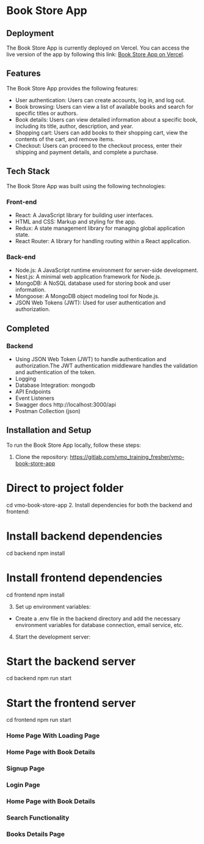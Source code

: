  # Book Store App

## Deployment

The Book Store App is currently deployed on Vercel. You can access the live version of the app by following this link: <a href="https://bookapp-zeta.vercel.app/">Book Store App on Vercel</a>.

## Features

The Book Store App provides the following features:

<ul>
  <li>User authentication: Users can create accounts, log in, and log out.</li>
  <li>Book browsing: Users can view a list of available books and search for specific titles or authors.</li>
  <li>Book details: Users can view detailed information about a specific book, including its title, author, description, and year.</li>
  <li>Shopping cart: Users can add books to their shopping cart, view the contents of the cart, and remove items.</li>
  <li>Checkout: Users can proceed to the checkout process, enter their shipping and payment details, and complete a purchase.</li>
</ul>

## Tech Stack
The Book Store App was built using the following technologies:

### Front-end
- React: A JavaScript library for building user interfaces.
- HTML and CSS: Markup and styling for the app.
- Redux: A state management library for managing global application state.
- React Router: A library for handling routing within a React application.

### Back-end
- Node.js: A JavaScript runtime environment for server-side development.
- Nest.js: A minimal web application framework for Node.js.
- MongoDB: A NoSQL database used for storing book and user information.
- Mongoose: A MongoDB object modeling tool for Node.js.
- JSON Web Tokens (JWT): Used for user authentication and authorization.

## Completed
### Backend
- Using JSON Web Token (JWT) to handle authentication and authorization.The JWT authentication middleware handles the validation and authentication of the token.
- Logging
- Database Integration: mongodb
- API Endpoints
- Event Listeners
- Swagger docs http://localhost:3000/api
- Postman Collection (json)

## Installation and Setup
To run the Book Store App locally, follow these steps:

1. Clone the repository: https://gitlab.com/vmo_training_fresher/vmo-book-store-app
# Direct to project folder
  cd vmo-book-store-app
2. Install dependencies for both the backend and frontend:
# Install backend dependencies
  cd backend
  npm install

# Install frontend dependencies
  cd frontend
  npm install

3. Set up environment variables:
- Create a .env file in the backend directory and add the necessary environment variables for database connection, email service, etc.

4. Start the development server:
# Start the backend server
  cd backend
  npm run start

# Start the frontend server
  cd frontend
  npm run start

<h3>Home Page With Loading Page<h3/>

<h3>Home Page with Book Details<h3/>
     
<h3>Signup Page<h3/>

<h3>Login Page<h3/>
                 
<h3>Home Page with Book Details<h3/>

<h3>Search Functionality<h3/>

<h3>Books Details Page<h3/>
                     
                       
